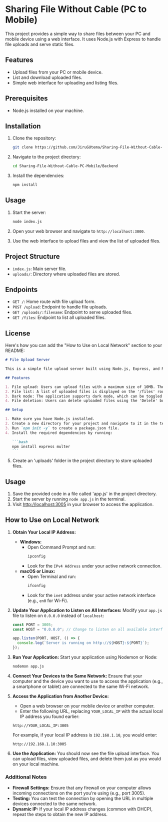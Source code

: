 # Sharing File Without Cable (PC to Mobile)

This project provides a simple way to share files between your PC and mobile device using a web interface. It uses Node.js with Express to handle file uploads and serve static files.

## Features

- Upload files from your PC or mobile device.
- List and download uploaded files.
- Simple web interface for uploading and listing files.

## Prerequisites

- Node.js installed on your machine.

## Installation

1. Clone the repository:

   ```sh
   git clone https://github.com/JiruGUtema/Sharing-File-Without-Cable-PC-Mobile.git
   ```

2. Navigate to the project directory:

   ```sh
   cd Sharing-File-Without-Cable-PC-Mobile/Backend
   ```

3. Install the dependencies:

   ```sh
   npm install
   ```

## Usage

1. Start the server:

   ```sh
   node index.js
   ```

2. Open your web browser and navigate to `http://localhost:3000`.

3. Use the web interface to upload files and view the list of uploaded files.

## Project Structure

- `index.js`: Main server file.
- `uploads/`: Directory where uploaded files are stored.

## Endpoints

- `GET /`: Home route with file upload form.
- `POST /upload`: Endpoint to handle file uploads.
- `GET /uploads/:filename`: Endpoint to serve uploaded files.
- `GET /files`: Endpoint to list all uploaded files.

## License

Here's how you can add the "How to Use on Local Network" section to your README:

````markdown
# File Upload Server

This is a simple file upload server built using Node.js, Express, and Multer. It allows users to upload files, displays a list of uploaded files, and provides options to download and delete files. The application also supports dark mode.

## Features

1. File upload: Users can upload files with a maximum size of 10MB. The uploaded files are saved in the 'uploads' folder.
2. File list: A list of uploaded files is displayed on the '/files' route.
3. Dark mode: The application supports dark mode, which can be toggled using the 'Toggle Dark Mode' button.
4. File deletion: Users can delete uploaded files using the 'Delete' button.

## Setup

1. Make sure you have Node.js installed.
2. Create a new directory for your project and navigate to it in the terminal.
3. Run `npm init -y` to create a package.json file.
4. Install the required dependencies by running:

   ```bash
   npm install express multer
   ```
````

5. Create an 'uploads' folder in the project directory to store uploaded files.

## Usage

1. Save the provided code in a file called 'app.js' in the project directory.
2. Start the server by running `node app.js` in the terminal.
3. Visit <http://localhost:3005> in your browser to access the application.

## How to Use on Local Network

1. **Obtain Your Local IP Address:**

   - **Windows:**
     - Open Command Prompt and run:
       ```bash
       ipconfig
       ```
     - Look for the `IPv4 Address` under your active network connection.
   - **macOS or Linux:**
     - Open Terminal and run:
       ```bash
       ifconfig
       ```
     - Look for the `inet` address under your active network interface (e.g., `en0` for Wi-Fi).

2. **Update Your Application to Listen on All Interfaces:**
   Modify your `app.js` file to listen on `0.0.0.0` instead of `localhost`:

   ```javascript
   const PORT = 3005;
   const HOST = "0.0.0.0"; // Change to listen on all available interfaces

   app.listen(PORT, HOST, () => {
     console.log(`Server is running on http://${HOST}:${PORT}`);
   });
   ```

3. **Run Your Application:**
   Start your application using Nodemon or Node:

   ```bash
   nodemon app.js
   ```

4. **Connect Your Devices to the Same Network:**
   Ensure that your computer and the device you want to use to access the application (e.g., a smartphone or tablet) are connected to the same Wi-Fi network.

5. **Access the Application from Another Device:**

   - Open a web browser on your mobile device or another computer.
   - Enter the following URL, replacing `YOUR_LOCAL_IP` with the actual local IP address you found earlier:

   ```
   http://YOUR_LOCAL_IP:3005
   ```

   For example, if your local IP address is `192.168.1.10`, you would enter:

   ```
   http://192.168.1.10:3005
   ```

6. **Use the Application:**
   You should now see the file upload interface. You can upload files, view uploaded files, and delete them just as you would on your local machine.

### Additional Notes

- **Firewall Settings:** Ensure that any firewall on your computer allows incoming connections on the port you're using (e.g., port 3005).
- **Testing:** You can test the connection by opening the URL in multiple devices connected to the same network.
- **Dynamic IP:** If your local IP address changes (common with DHCP), repeat the steps to obtain the new IP address.
